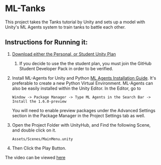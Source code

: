 # ML-Tanks

This project takes the Tanks tutorial by Unity and sets up a model with Unity's ML Agents system to train tanks to battle each other.


## Instructions for Running it:
1. [Download either the Personal, or Student Unity Plan](https://store.unity.com/#plans-individual)
   1.  If you decide to use the the student plan, you must join the GitHub Student Developer Pack in order to be verified. 

2. Install ML-Agents for Unity and Python [ML Agents Installation Guide](https://github.com/Unity-Technologies/ml-agents/blob/master/docs/Installation.md). It's preferable to create a new Python Virtual Environment. ML-Agents can also be easily installed within the Unity Editor. In the Editor, go to

    ``` Window -> Package Manager -> Type ML Agents in the Search Bar -> Install the 1.6.0-preview ```

    You will need to enable preview packages under the Advanced Settings section in the Package Manager in the Project Settings tab as well.
3. Open the Project Folder with UnityHub, and Find the following Scene, and double click on it.
 
    ``` Assets/Scenes/MainMenu.unity ```

4. Then Click the Play Button.


The video can be viewed [here](presentationvideo.mp4)